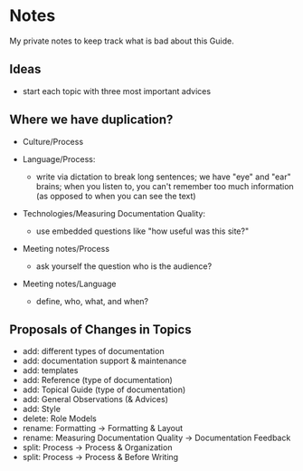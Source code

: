 Notes
=====

My private notes to keep track what is bad about this Guide.

Ideas
-----

* start each topic with three most important advices

Where we have duplication?
--------------------------

- Culture/Process

- Language/Process:
  - write via dictation to break long sentences; we have "eye" and "ear"
    brains; when you listen to, you can't remember too much information (as
    opposed to when you can see the text)

- Technologies/Measuring Documentation Quality:
  - use embedded questions like "how useful was this site?"

- Meeting notes/Process
  - ask yourself the question who is the audience? 

- Meeting notes/Language
  - define, who, what, and when?

Proposals of Changes in Topics
------------------------------

- add: different types of documentation
- add: documentation support & maintenance
- add: templates
- add: Reference (type of documentation)
- add: Topical Guide (type of documentation)
- add: General Observations (& Advices)
- add: Style
- delete: Role Models
- rename: Formatting -> Formatting & Layout
- rename: Measuring Documentation Quality -> Documentation Feedback
- split: Process -> Process & Organization
- split: Process -> Process & Before Writing
